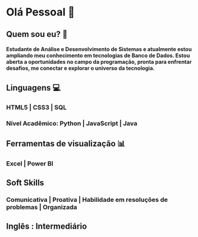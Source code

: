 # Olá Pessoal 👋 
## Quem sou eu? 💓
#### Estudante de Análise e Desenvolvimento de Sistemas e atualmente estou ampliando meu conhecimento em tecnologias de Banco de Dados. Estou aberta a oportunidades no campo da programação, pronta para enfrentar desafios, me conectar e explorar o universo da tecnologia.


## Linguagens 💻

### HTML5 | CSS3 | SQL 
### Nível Acadêmico: Python | JavaScript | Java 



## Ferramentas de visualização 📊

### Excel | Power BI



## Soft Skills

### Comunicativa | Proativa | Habilidade em resoluções de problemas | Organizada


## Inglês : Intermediário
